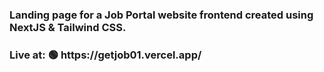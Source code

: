 <h3>Landing page for a Job Portal website frontend created using NextJS & Tailwind CSS.</h3>
<h3>Live at: 🟢 https://getjob01.vercel.app/</h3>
